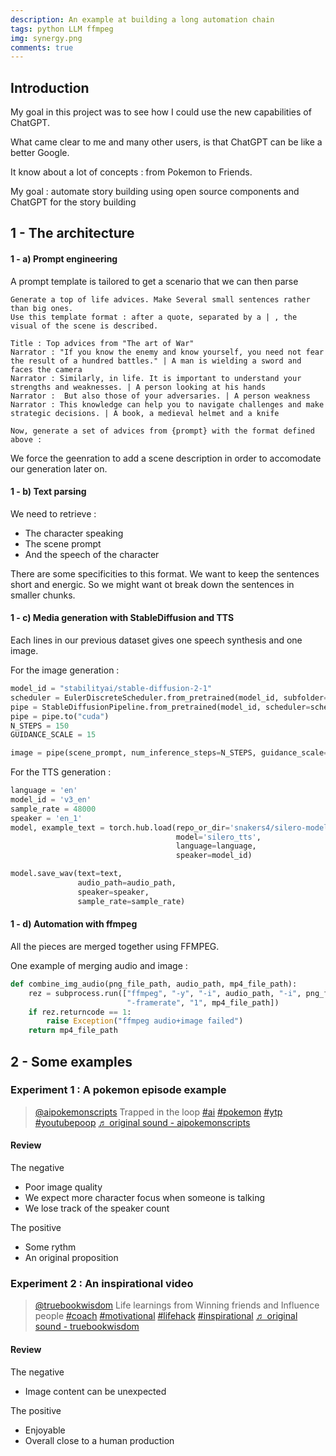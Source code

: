 ```yaml
---
description: An example at building a long automation chain
tags: python LLM ffmpeg
img: synergy.png
comments: true
---
```



## Introduction

My goal in this project was to see how I could use the new capabilities of ChatGPT.

What came clear to me and many other users, is that ChatGPT can be like a better Google.

It know about a lot of concepts : from Pokemon to Friends.

My goal : automate story building using open source components and ChatGPT for the story building


## 1 - The architecture

#### 1 - a) Prompt engineering

A prompt template is tailored to get a scenario that we can then parse 

```
Generate a top of life advices. Make Several small sentences rather than big ones.
Use this template format : after a quote, separated by a | , the visual of the scene is described.

Title : Top advices from "The art of War"
Narrator : "If you know the enemy and know yourself, you need not fear the result of a hundred battles." | A man is wielding a sword and faces the camera
Narrator : Similarly, in life. It is important to understand your strengths and weaknesses. | A person looking at his hands
Narrator :  But also those of your adversaries. | A person weakness
Narrator : This knowledge can help you to navigate challenges and make strategic decisions. | A book, a medieval helmet and a knife
 
Now, generate a set of advices from {prompt} with the format defined above : 
```

We force the geenration to add a scene description in order to accomodate our generation later on.


#### 1 - b) Text parsing

We need to retrieve : 
- The character speaking
- The scene prompt
- And the speech of the character

There are some specificities to this format. We want to keep the sentences short and energic. 
So we might want ot break down the sentences in smaller chunks.


#### 1 - c) Media generation with StableDiffusion and TTS

Each lines in our previous dataset gives one speech synthesis and one image.



For the image generation : 


```python
model_id = "stabilityai/stable-diffusion-2-1"
scheduler = EulerDiscreteScheduler.from_pretrained(model_id, subfolder="scheduler")
pipe = StableDiffusionPipeline.from_pretrained(model_id, scheduler=scheduler, torch_dtype=torch.float16)
pipe = pipe.to("cuda")
N_STEPS = 150
GUIDANCE_SCALE = 15

image = pipe(scene_prompt, num_inference_steps=N_STEPS, guidance_scale=GUIDANCE_SCALE).images[0]
```

For the TTS generation : 


```python
language = 'en'
model_id = 'v3_en'
sample_rate = 48000
speaker = 'en_1'
model, example_text = torch.hub.load(repo_or_dir='snakers4/silero-models',
                                     model='silero_tts',
                                     language=language,
                                     speaker=model_id)

model.save_wav(text=text,
               audio_path=audio_path,
               speaker=speaker,
               sample_rate=sample_rate)
```



#### 1 - d) Automation with ffmpeg

All the pieces are merged together using FFMPEG.

One example of merging audio and image : 

```python
def combine_img_audio(png_file_path, audio_path, mp4_file_path):
    rez = subprocess.run(["ffmpeg", "-y", "-i", audio_path, "-i", png_file_path,
                          "-framerate", "1", mp4_file_path])
    if rez.returncode == 1:
        raise Exception("ffmpeg audio+image failed")
    return mp4_file_path

```



## 2 - Some examples


### Experiment 1 : A pokemon episode example

<blockquote class="tiktok-embed" cite="https://www.tiktok.com/@aipokemonscripts/video/7217535697077423365" data-video-id="7217535697077423365" style="max-width: 605px;min-width: 325px;" > <section> <a target="_blank" title="@aipokemonscripts" href="https://www.tiktok.com/@aipokemonscripts?refer=embed">@aipokemonscripts</a> Trapped in the loop <a title="ai" target="_blank" href="https://www.tiktok.com/tag/ai?refer=embed">#ai</a> <a title="pokemon" target="_blank" href="https://www.tiktok.com/tag/pokemon?refer=embed">#pokemon</a> <a title="ytp" target="_blank" href="https://www.tiktok.com/tag/ytp?refer=embed">#ytp</a> <a title="youtubepoop" target="_blank" href="https://www.tiktok.com/tag/youtubepoop?refer=embed">#youtubepoop</a> <a target="_blank" title="♬ original sound - aipokemonscripts" href="https://www.tiktok.com/music/original-sound-7217535679486495494?refer=embed">♬ original sound - aipokemonscripts</a> </section> </blockquote> <script async src="https://www.tiktok.com/embed.js"></script>


#### Review 

The negative

- Poor image quality 
- We expect more character focus when someone is talking
- We lose track of the speaker count


The positive
- Some rythm
- An original proposition



### Experiment 2 : An inspirational video

<blockquote class="tiktok-embed" cite="https://www.tiktok.com/@truebookwisdom/video/7220408946287299846" data-video-id="7220408946287299846" style="max-width: 605px;min-width: 325px;" > <section> <a target="_blank" title="@truebookwisdom" href="https://www.tiktok.com/@truebookwisdom?refer=embed">@truebookwisdom</a> Life learnings from Winning friends and Influence people <a title="coach" target="_blank" href="https://www.tiktok.com/tag/coach?refer=embed">#coach</a>  <a title="motivational" target="_blank" href="https://www.tiktok.com/tag/motivational?refer=embed">#motivational</a>  <a title="lifehack" target="_blank" href="https://www.tiktok.com/tag/lifehack?refer=embed">#lifehack</a> <a title="inspirational" target="_blank" href="https://www.tiktok.com/tag/inspirational?refer=embed">#inspirational</a> <a target="_blank" title="♬ original sound  - truebookwisdom" href="https://www.tiktok.com/music/original-sound-truebookwisdom-7220409382361959173?refer=embed">♬ original sound  - truebookwisdom</a> </section> </blockquote> <script async src="https://www.tiktok.com/embed.js"></script>


#### Review 

The negative
- Image content can be unexpected


The positive
- Enjoyable
- Overall close to a human production
